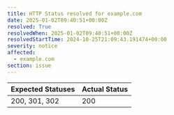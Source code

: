 ```yaml
---
title: HTTP Status resolved for example.com
date: 2025-01-02T09:40:51+00:00Z
resolved: True
resolvedWhen: 2025-01-02T09:40:51+00:00Z
resolvedStartTime: 2024-10-25T21:09:43.191474+00:00
severity: notice
affected:
  - example.com
section: issue
---
```


| Expected Statuses | Actual Status  |
|-------------------|----------------|
| 200, 301, 302 | 200 |
